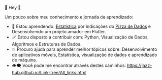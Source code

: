  🌸 Hey 🌸 


Um pouco sobre meu conhecimento e jornada de aprendizado:

- 💢  Estou aprendendo: [Estatística](#https://www.udacity.com/course/intro-to-statistics--st101) por indicações do [Pizza de Dados](#https://github.com/PizzaDeDados/datascience-pizza?tab=readme-ov-file#intermediario) e Desenvolvendo um projeto amador em Flutter.
- 🩹  Estou disposto a contribuir com: Python, Visualização de Dados, Algoritmos e Estruturas de Dados.
- 💥  Procuro ajuda para aprender melhor tópicos sobre: Desenvolvimento de aplicativos móveis, Estatística, visualização de dados e aprendizado de máquina.
- 👁‍🗨 Você pode me encontrar através destes caminhos: https://jazz-hub.github.io/Link-tree/All_links.html
